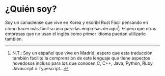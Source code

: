 # ¿Quién soy?

Soy un canadiense que vive en Korea y escribí Rust Fácil pensando en cómo hacer más fácil su uso para las empresas de aquí[^1]. Espero que otras empresas que no usan el inglés como primer idioma puedan utilizarlo también.

[^1]: N.T.: Soy un español que vive en Madrid, espero que esta traducción también facilite la comprensión de este lenguaje que tiene aspectos novedosos incluso para los que conocen C, C++, Java, Python, Ruby, Javascript o Typescript...
